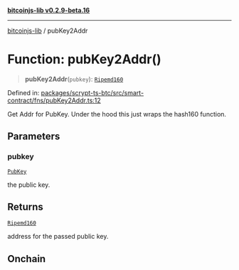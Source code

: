 [**bitcoinjs-lib v0.2.9-beta.16**](../README.md)

***

[bitcoinjs-lib](../README.md) / pubKey2Addr

# Function: pubKey2Addr()

> **pubKey2Addr**(`pubkey`): [`Ripemd160`](../type-aliases/Ripemd160.md)

Defined in: [packages/scrypt-ts-btc/src/smart-contract/fns/pubKey2Addr.ts:12](https://github.com/sCrypt-Inc/scrypt-btc-mono/blob/7d2760b2d3565565fcb011792878d3764e0701be/packages/scrypt-ts-btc/src/smart-contract/fns/pubKey2Addr.ts#L12)

Get Addr for PubKey.
Under the hood this just wraps the hash160 function.

## Parameters

### pubkey

[`PubKey`](../type-aliases/PubKey.md)

the public key.

## Returns

[`Ripemd160`](../type-aliases/Ripemd160.md)

address for the passed public key.

## Onchain
